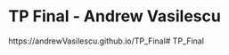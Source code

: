 <h1>TP Final - Andrew Vasilescu</h1>

<p>https://andrewVasilescu.github.io/TP_Final#   T P _ F i n a l  
 